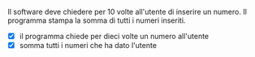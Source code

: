 Il software deve chiedere per 10 volte all'utente di inserire un numero.
Il programma stampa la somma di tutti i numeri inseriti.

- [x] il programma chiede per dieci volte un numero all'utente
- [x] somma tutti i numeri che ha dato l'utente